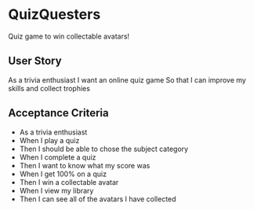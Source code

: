# QuizQuesters
Quiz game to win collectable avatars!

## User Story
As a trivia enthusiast
I want an online quiz game
So that I can improve my skills and collect trophies

## Acceptance Criteria
* As a trivia enthusiast
* When I play a quiz
* Then I should be able to chose the subject category
* When I complete a quiz
* Then I want to know what my score was
* When I get 100% on a quiz
* Then I win a collectable avatar
* When I view my library
* Then I can see all of the avatars I have collected
